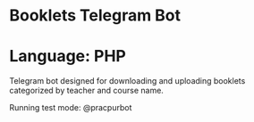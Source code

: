 # Booklets Telegram Bot
# Language: PHP
Telegram bot designed for downloading and uploading booklets
categorized by teacher and course name.

Running test mode: @pracpurbot


